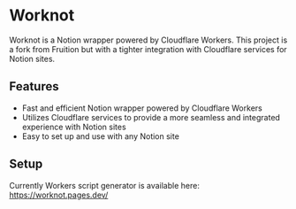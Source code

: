 # Worknot

Worknot is a Notion wrapper powered by Cloudflare Workers. This project is a fork from Fruition but with a tighter integration with Cloudflare services for Notion sites. 

## Features

- Fast and efficient Notion wrapper powered by Cloudflare Workers
- Utilizes Cloudflare services to provide a more seamless and integrated experience with Notion sites
- Easy to set up and use with any Notion site

## Setup

Currently Workers script generator is available here: https://worknot.pages.dev/
